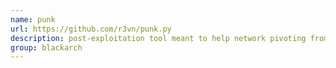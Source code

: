 ```yaml
---
name: punk
url: https://github.com/r3vn/punk.py
description: post-exploitation tool meant to help network pivoting from a compromised unix box. URL : https://github.com/r3vn/punk.py Groups : blackarch blackarch-exploitation
group: blackarch
---
```

